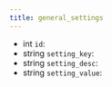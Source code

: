 ```yaml
---
title: general_settings  
---
```


- int `id`:
- string `setting_key`:
- string `setting_desc`:
- string `setting_value`:
